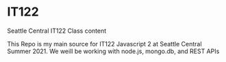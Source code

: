 # IT122
Seattle Central IT122 Class content

This Repo is my main source for IT122 Javascript 2 at Seattle Central Summer 2021.
We weill be working with node.js, mongo.db, and REST APIs